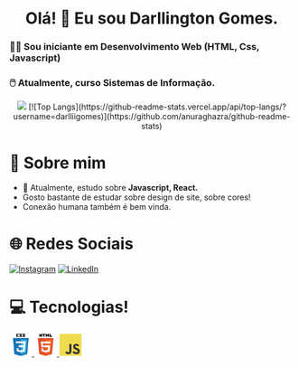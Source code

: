 <h1 align="center">Olá! 👋 Eu sou Darllington Gomes.</h1>
<h3>👨‍💻 Sou iniciante em Desenvolvimento Web (HTML, Css, Javascript)</h3>
<h3>🖱️ Atualmente, curso Sistemas de Informação. </h3>


  <div align="center">
  <img height="150em" src="https://github-readme-stats.vercel.app/api/top-langs/?username=darlligomes&layout=compact&langs_count=7&theme=dark" />
    [![Top Langs](https://github-readme-stats.vercel.app/api/top-langs/?username=darlliigomes)](https://github.com/anuraghazra/github-readme-stats)
  </div>
 
# 💫 Sobre mim
 - 🌱 Atualmente, estudo sobre **Javascript, React.** 
- Gosto bastante de estudar sobre design de site, sobre cores!
- Conexão humana também é bem vinda.
                       
# 🌐 Redes Sociais 
[![Instagram](https://img.shields.io/badge/Instagram-%23E4405F.svg?logo=Instagram&logoColor=white)](https://instagram.com/darlligomes) [![LinkedIn](https://img.shields.io/badge/LinkedIn-%230077B5.svg?logo=linkedin&logoColor=white)](https://linkedin.com/in/darllingtongomes) 

# 💻 Tecnologias!
<p align="left"> <a href="https://www.w3schools.com/css/" target="_blank" rel="noreferrer"> <img src="https://raw.githubusercontent.com/devicons/devicon/master/icons/css3/css3-original-wordmark.svg" alt="css3" width="40" height="40"/> </a> <a href="https://www.w3.org/html/" target="_blank" rel="noreferrer"> <img src="https://raw.githubusercontent.com/devicons/devicon/master/icons/html5/html5-original-wordmark.svg" alt="html5" width="40" height="40"/> </a> <a href="https://developer.mozilla.org/en-US/docs/Web/JavaScript" target="_blank" rel="noreferrer"> <img src="https://raw.githubusercontent.com/devicons/devicon/master/icons/javascript/javascript-original.svg" alt="javascript" width="40" height="40"/> </a> </p>

